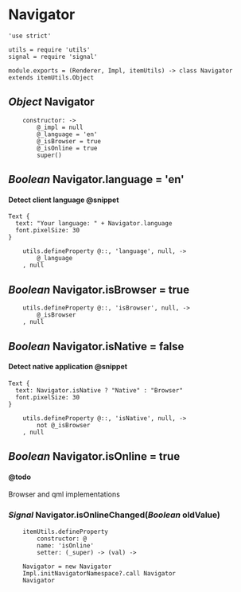 Navigator
=========

	'use strict'

	utils = require 'utils'
	signal = require 'signal'

	module.exports = (Renderer, Impl, itemUtils) -> class Navigator extends itemUtils.Object

*Object* Navigator
------------------

		constructor: ->
			@_impl = null
			@_language = 'en'
			@_isBrowser = true
			@_isOnline = true
			super()

*Boolean* Navigator.language = 'en'
----------------------------------

#### Detect client language @snippet

```style
Text {
  text: "Your language: " + Navigator.language
  font.pixelSize: 30
}
```

		utils.defineProperty @::, 'language', null, ->
			@_language
		, null

*Boolean* Navigator.isBrowser = true
------------------------------------

		utils.defineProperty @::, 'isBrowser', null, ->
			@_isBrowser
		, null

*Boolean* Navigator.isNative = false
------------------------------------

#### Detect native application @snippet

```style
Text {
  text: Navigator.isNative ? "Native" : "Browser"
  font.pixelSize: 30
}
```

		utils.defineProperty @::, 'isNative', null, ->
			not @_isBrowser
		, null

*Boolean* Navigator.isOnline = true
-----------------------------------

#### @todo

Browser and qml implementations 

### *Signal* Navigator.isOnlineChanged(*Boolean* oldValue)

		itemUtils.defineProperty
			constructor: @
			name: 'isOnline'
			setter: (_super) -> (val) ->

		Navigator = new Navigator
		Impl.initNavigatorNamespace?.call Navigator
		Navigator
